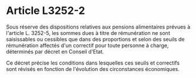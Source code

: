 # Article L3252-2

Sous réserve des dispositions relatives aux pensions alimentaires prévues à l'article L. 3252-5, les sommes dues à titre de rémunération ne sont saisissables ou cessibles que dans des proportions et selon des seuils de rémunération affectés d'un correctif pour toute personne à charge, déterminés par décret en Conseil d'Etat.

Ce décret précise les conditions dans lesquelles ces seuils et correctifs sont révisés en fonction de l'évolution des circonstances économiques.